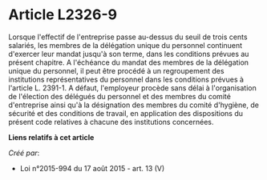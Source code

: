 # Article L2326-9

Lorsque l'effectif de l'entreprise passe au-dessus du seuil de trois cents salariés, les membres de la délégation unique du
personnel continuent d'exercer leur mandat jusqu'à son terme, dans les conditions prévues au présent chapitre. A l'échéance
du mandat des membres de la délégation unique du personnel, il peut être procédé à un regroupement des institutions
représentatives du personnel dans les conditions prévues à l'article L. 2391-1. A défaut, l'employeur procède sans délai à
l'organisation de l'élection des délégués du personnel et des membres du comité d'entreprise ainsi qu'à la désignation des
membres du comité d'hygiène, de sécurité et des conditions de travail, en application des dispositions du présent code
relatives à chacune des institutions concernées.

**Liens relatifs à cet article**

_Créé par_:

  - Loi n°2015-994 du 17 août 2015 - art. 13 (V)
